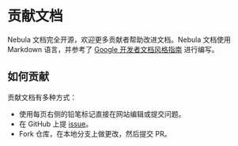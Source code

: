 # 贡献文档

Nebula 文档完全开源，欢迎更多贡献者帮助改进文档。Nebula 文档使用 Markdown 语言，并参考了 [Google 开发者文档风格指南](https://developers.google.com/style/) 进行编写。

## 如何贡献

贡献文档有多种方式：

- 使用每页右侧的铅笔标记直接在网站编辑或提交问题。
- 在 GitHub 上提 [issue](https://github.com/vesoft-inc/nebula/issues)。
- Fork 仓库，在本地分支上做更改，然后提交 PR。
